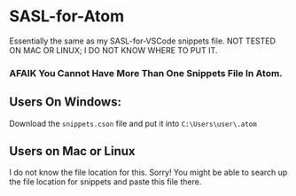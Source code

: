 # SASL-for-Atom
Essentially the same as my SASL-for-VSCode snippets file.
NOT TESTED ON MAC OR LINUX; I DO NOT KNOW WHERE TO PUT IT.
### AFAIK You Cannot Have More Than One Snippets File In Atom.

## Users On Windows:
Download the ```snippets.cson``` file and put it into 
```C:\Users\user\.atom```
## Users on Mac or Linux
I do not know the file location for this. Sorry! You might be able to 
search up the file location for snippets and paste this file there.
